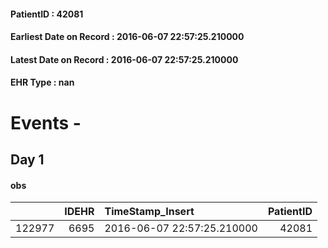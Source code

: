 
#### PatientID : 42081
#### Earliest Date on Record : 2016-06-07 22:57:25.210000
#### Latest Date on Record : 2016-06-07 22:57:25.210000
#### EHR Type : nan

# Events - 

## Day 1

#### obs
|        |   IDEHR | TimeStamp_Insert           |   PatientID |
|-------:|--------:|:---------------------------|------------:|
| 122977 |    6695 | 2016-06-07 22:57:25.210000 |       42081 |


